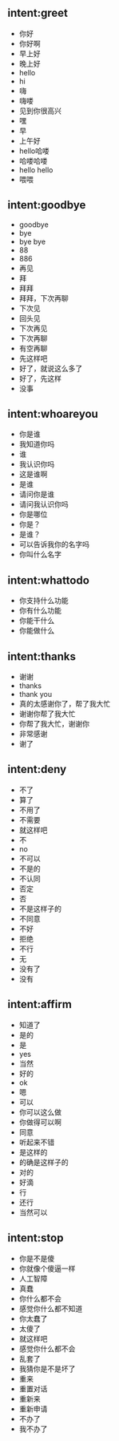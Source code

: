 ## intent:greet
- 你好
- 你好啊
- 早上好
- 晚上好
- hello
- hi
- 嗨
- 嗨喽
- 见到你很高兴
- 嘿
- 早
- 上午好
- hello哈喽
- 哈喽哈喽
- hello hello
- 喂喂

## intent:goodbye
- goodbye
- bye
- bye bye
- 88
- 886
- 再见
- 拜
- 拜拜
- 拜拜，下次再聊
- 下次见
- 回头见
- 下次再见
- 下次再聊
- 有空再聊
- 先这样吧
- 好了，就说这么多了
- 好了，先这样
- 没事

## intent:whoareyou
- 你是谁
- 我知道你吗
- 谁
- 我认识你吗
- 这是谁啊
- 是谁
- 请问你是谁
- 请问我认识你吗
- 你是哪位
- 你是？
- 是谁？
- 可以告诉我你的名字吗
- 你叫什么名字

## intent:whattodo
- 你支持什么功能
- 你有什么功能
- 你能干什么
- 你能做什么

## intent:thanks
- 谢谢
- thanks
- thank you
- 真的太感谢你了，帮了我大忙
- 谢谢你帮了我大忙
- 你帮了我大忙，谢谢你
- 非常感谢
- 谢了

## intent:deny
- 不了
- 算了
- 不用了
- 不需要
- 就这样吧
- 不
- no
- 不可以
- 不是的
- 不认同
- 否定
- 否
- 不是这样子的
- 不同意
- 不好
- 拒绝
- 不行
- 无
- 没有了
- 没有

## intent:affirm
- 知道了
- 是的
- 是
- yes
- 当然
- 好的
- ok
- 嗯
- 可以
- 你可以这么做
- 你做得可以啊
- 同意
- 听起来不错
- 是这样的
- 的确是这样子的
- 对的
- 好滴
- 行
- 还行
- 当然可以

## intent:stop
- 你是不是傻
- 你就像个傻逼一样
- 人工智障
- 真蠢
- 你什么都不会
- 感觉你什么都不知道
- 你太蠢了
- 太傻了
- 就这样吧
- 感觉你什么都不会
- 乱套了
- 我猜你是不是坏了
- 重来
- 重置对话
- 重新来
- 重新申请
- 不办了
- 我不办了


